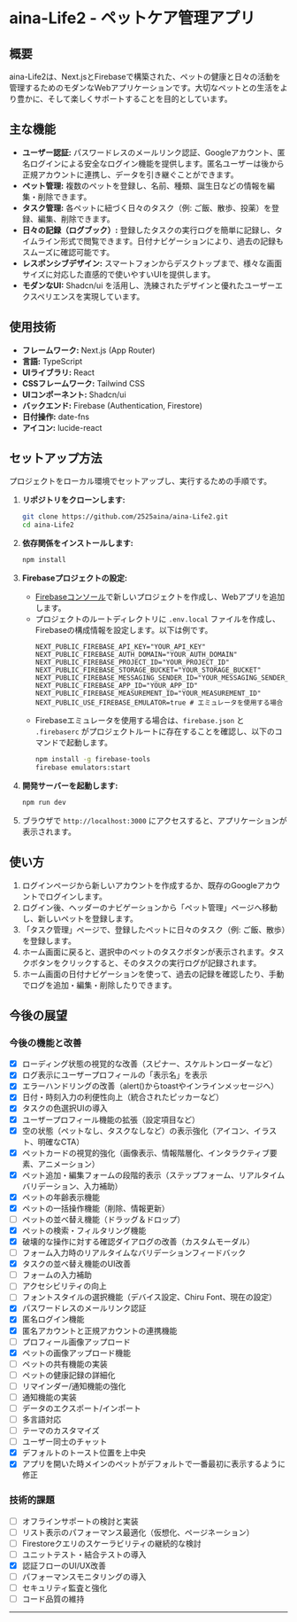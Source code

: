 # aina-Life2 - ペットケア管理アプリ

## 概要

aina-Life2は、Next.jsとFirebaseで構築された、ペットの健康と日々の活動を管理するためのモダンなWebアプリケーションです。大切なペットとの生活をより豊かに、そして楽しくサポートすることを目的としています。

## 主な機能

-   **ユーザー認証:** パスワードレスのメールリンク認証、Googleアカウント、匿名ログインによる安全なログイン機能を提供します。匿名ユーザーは後から正規アカウントに連携し、データを引き継ぐことができます。
-   **ペット管理:** 複数のペットを登録し、名前、種類、誕生日などの情報を編集・削除できます。
-   **タスク管理:** 各ペットに紐づく日々のタスク（例: ご飯、散歩、投薬）を登録、編集、削除できます。
-   **日々の記録（ログブック）:** 登録したタスクの実行ログを簡単に記録し、タイムライン形式で閲覧できます。日付ナビゲーションにより、過去の記録もスムーズに確認可能です。
-   **レスポンシブデザイン:** スマートフォンからデスクトップまで、様々な画面サイズに対応した直感的で使いやすいUIを提供します。
-   **モダンなUI:** Shadcn/ui を活用し、洗練されたデザインと優れたユーザーエクスペリエンスを実現しています。

## 使用技術

-   **フレームワーク:** Next.js (App Router)
-   **言語:** TypeScript
-   **UIライブラリ:** React
-   **CSSフレームワーク:** Tailwind CSS
-   **UIコンポーネント:** Shadcn/ui
-   **バックエンド:** Firebase (Authentication, Firestore)
-   **日付操作:** date-fns
-   **アイコン:** lucide-react

## セットアップ方法

プロジェクトをローカル環境でセットアップし、実行するための手順です。

1.  **リポジトリをクローンします:**
    ```bash
    git clone https://github.com/2525aina/aina-Life2.git
    cd aina-Life2
    ```

2.  **依存関係をインストールします:**
    ```bash
    npm install
    ```

3.  **Firebaseプロジェクトの設定:**
    *   [Firebaseコンソール](https://console.firebase.google.com/)で新しいプロジェクトを作成し、Webアプリを追加します。
    *   プロジェクトのルートディレクトリに `.env.local` ファイルを作成し、Firebaseの構成情報を設定します。以下は例です。
        ```
        NEXT_PUBLIC_FIREBASE_API_KEY="YOUR_API_KEY"
        NEXT_PUBLIC_FIREBASE_AUTH_DOMAIN="YOUR_AUTH_DOMAIN"
        NEXT_PUBLIC_FIREBASE_PROJECT_ID="YOUR_PROJECT_ID"
        NEXT_PUBLIC_FIREBASE_STORAGE_BUCKET="YOUR_STORAGE_BUCKET"
        NEXT_PUBLIC_FIREBASE_MESSAGING_SENDER_ID="YOUR_MESSAGING_SENDER_ID"
        NEXT_PUBLIC_FIREBASE_APP_ID="YOUR_APP_ID"
        NEXT_PUBLIC_FIREBASE_MEASUREMENT_ID="YOUR_MEASUREMENT_ID"
        NEXT_PUBLIC_USE_FIREBASE_EMULATOR=true # エミュレータを使用する場合
        ```
    *   Firebaseエミュレータを使用する場合は、`firebase.json` と `.firebaserc` がプロジェクトルートに存在することを確認し、以下のコマンドで起動します。
        ```bash
        npm install -g firebase-tools
        firebase emulators:start
        ```

4.  **開発サーバーを起動します:**
    ```bash
    npm run dev
    ```

5.  ブラウザで `http://localhost:3000` にアクセスすると、アプリケーションが表示されます。

## 使い方

1.  ログインページから新しいアカウントを作成するか、既存のGoogleアカウントでログインします。
2.  ログイン後、ヘッダーのナビゲーションから「ペット管理」ページへ移動し、新しいペットを登録します。
3.  「タスク管理」ページで、登録したペットに日々のタスク（例: ご飯、散歩）を登録します。
4.  ホーム画面に戻ると、選択中のペットのタスクボタンが表示されます。タスクボタンをクリックすると、そのタスクの実行ログが記録されます。
5.  ホーム画面の日付ナビゲーションを使って、過去の記録を確認したり、手動でログを追加・編集・削除したりできます。

## 今後の展望

### 今後の機能と改善

- [x] ローディング状態の視覚的な改善（スピナー、スケルトンローダーなど）
- [x] ログ表示にユーザープロフィールの「表示名」を表示
- [x] エラーハンドリングの改善（alert()からtoastやインラインメッセージへ）
- [x] 日付・時刻入力の利便性向上（統合されたピッカーなど）
- [x] タスクの色選択UIの導入
- [x] ユーザープロフィール機能の拡張（設定項目など）
- [x] 空の状態（ペットなし、タスクなしなど）の表示強化（アイコン、イラスト、明確なCTA）
- [x] ペットカードの視覚的強化（画像表示、情報階層化、インタラクティブ要素、アニメーション）
- [x] ペット追加・編集フォームの段階的表示（ステップフォーム、リアルタイムバリデーション、入力補助）
- [x] ペットの年齢表示機能
- [x] ペットの一括操作機能（削除、情報更新）
- [ ] ペットの並べ替え機能（ドラッグ＆ドロップ）
- [x] ペットの検索・フィルタリング機能
- [x] 破壊的な操作に対する確認ダイアログの改善（カスタムモーダル）
- [ ] フォーム入力時のリアルタイムなバリデーションフィードバック
- [x] タスクの並べ替え機能のUI改善
- [ ] フォームの入力補助
- [ ] アクセシビリティの向上
- [ ] フォントスタイルの選択機能（デバイス設定、Chiru Font、現在の設定）
- [x] パスワードレスのメールリンク認証
- [x] 匿名ログイン機能
- [x] 匿名アカウントと正規アカウントの連携機能
- [ ] プロフィール画像アップロード
- [x] ペットの画像アップロード機能
- [ ] ペットの共有機能の実装
- [ ] ペットの健康記録の詳細化
- [ ] リマインダー/通知機能の強化
- [ ] 通知機能の実装
- [ ] データのエクスポート/インポート
- [ ] 多言語対応
- [ ] テーマのカスタマイズ
- [ ] ユーザー同士のチャット
- [x] デフォルトのトースト位置を上中央
- [x] アプリを開いた時メインのペットがデフォルトで一番最初に表示するように修正

### 技術的課題

- [ ] オフラインサポートの検討と実装
- [ ] リスト表示のパフォーマンス最適化（仮想化、ページネーション）
- [ ] Firestoreクエリのスケーラビリティの継続的な検討
- [ ] ユニットテスト・結合テストの導入
- [x] 認証フローのUI/UX改善
- [ ] パフォーマンスモニタリングの導入
- [ ] セキュリティ監査と強化
- [ ] コード品質の維持

---